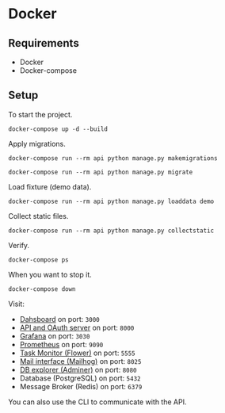 # Docker

## Requirements

- Docker
- Docker-compose

## Setup

To start the project.

```shell
docker-compose up -d --build
```

Apply migrations.

```shell
docker-compose run --rm api python manage.py makemigrations

docker-compose run --rm api python manage.py migrate
```

Load fixture (demo data).

```shell
docker-compose run --rm api python manage.py loaddata demo
```

Collect static files.

```shell
docker-compose run --rm api python manage.py collectstatic
```

Verify.

```shell
docker-compose ps
```

When you want to stop it.

```shell
docker-compose down
```

Visit:

* [Dahsboard](http://localhost:3000/) on port: `3000`
* [API and OAuth server](http://localhost:8000/api/) on port: `8000`
* [Grafana](http://localhost:3030/) on port: `3030`
* [Prometheus](http://localhost:9090/) on port: `9090`
* [Task Monitor (Flower)](http://localhost:5555/) on port: `5555`
* [Mail interface (Mailhog)](http://localhost:8025/) on port: `8025`
* [DB explorer (Adminer)](http://localhost:8080/) on port: `8080`
* Database (PostgreSQL) on port: `5432`
* Message Broker (Redis) on port: `6379`

You can also use the CLI to communicate with the API.
